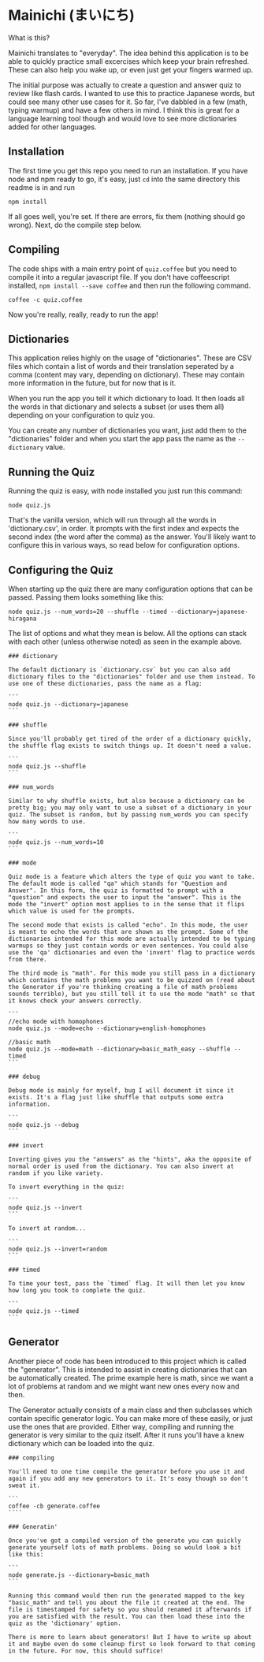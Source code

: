 # Mainichi (まいにち)

What is this? 

Mainichi translates to "everyday". The idea behind this application is to be able to quickly practice small excercises which keep your brain refreshed. These can also help you wake up, or even just get your fingers warmed up. 

The initial purpose was actually to create a question and answer quiz to review like flash cards. I wanted to use this to practice Japanese words, but could see many other use cases for it. So far, I've dabbled in a few (math, typing warmup) and have a few others in mind. I think this is great for a language learning tool though and would love to see more dictionaries added for other languages.

## Installation

The first time you get this repo you need to run an installation. If you have node and npm ready to go, it's easy, just `cd` into the same directory this readme is in and run

```
npm install
```

If all goes well, you're set. If there are errors, fix them (nothing should go wrong). Next, do the compile step below.

## Compiling

The code ships with a main entry point of `quiz.coffee` but you need to compile it into a regular javascript file. If you don't have coffeescript installed, `npm install --save coffee` and then run the following command.

```
coffee -c quiz.coffee
```

Now you're really, really, ready to run the app!

## Dictionaries

This application relies highly on the usage of "dictionaries". These are CSV files which contain a list of words and their translation seperated by a comma (content may vary, depending on dictionary). These may contain more information in the future, but for now that is it.

When you run the app you tell it which dictionary to load. It then loads all the words in that dictionary and selects a subset (or uses them all) depending on your configuration to quiz you. 

You can create any number of dictionaries you want, just add them to the "dictionaries" folder and when you start the app pass the name as the `--dictionary` value. 

## Running the Quiz

Running the quiz is easy, with node installed you just run this command:

```
node quiz.js
```

That's the vanilla version, which will run through all the words in 'dictionary.csv', in order. It prompts with the first index and expects the second index (the word after the comma) as the answer. You'll likely want to configure this in various ways, so read below for configuration options.

## Configuring the Quiz

When starting up the quiz there are many configuration options that can be passed. Passing them looks something like this:

```
node quiz.js --num_words=20 --shuffle --timed --dictionary=japanese-hiragana
```

The list of options and what they mean is below. All the options can stack with each other (unless otherwise noted) as seen in the example above.

    ### dictionary

    The default dictionary is `dictionary.csv` but you can also add dictionary files to the "dictionaries" folder and use them instead. To use one of these dictionaries, pass the name as a flag:

    ```
    node quiz.js --dictionary=japanese
    ```

    ### shuffle

    Since you'll probably get tired of the order of a dictionary quickly, the shuffle flag exists to switch things up. It doesn't need a value.

    ```
    node quiz.js --shuffle
    ```

    ### num_words

    Similar to why shuffle exists, but also because a dictionary can be pretty big; you may only want to use a subset of a dictionary in your quiz. The subset is random, but by passing num_words you can specify how many words to use. 

    ```
    node quiz.js --num_words=10
    ```

    ### mode

    Quiz mode is a feature which alters the type of quiz you want to take. The default mode is called "qa" which stands for "Question and Answer". In this form, the quiz is formatted to prompt with a "question" and expects the user to input the "answer". This is the mode the "invert" option most applies to in the sense that it flips which value is used for the prompts.

    The second mode that exists is called "echo". In this mode, the user is meant to echo the words that are shown as the prompt. Some of the dictionaries intended for this mode are actually intended to be typing warmups so they just contain words or even sentences. You could also use the 'qa' dictionaries and even the 'invert' flag to practice words from there. 

    The third mode is "math". For this mode you still pass in a dictionary which contains the math problems you want to be quizzed on (read about the Generator if you're thinking creating a file of math problems sounds terrible), but you still tell it to use the mode "math" so that it knows check your answers correctly.

    ```
    //echo mode with homophones
    node quiz.js --mode=echo --dictionary=english-homophones

    //basic math
    node quiz.js --mode=math --dictionary=basic_math_easy --shuffle --timed
    ```

    ### debug

    Debug mode is mainly for myself, bug I will document it since it exists. It's a flag just like shuffle that outputs some extra information.

    ```
    node quiz.js --debug
    ```

    ### invert

    Inverting gives you the "answers" as the "hints", aka the opposite of normal order is used from the dictionary. You can also invert at random if you like variety. 

    To invert everything in the quiz:

    ```
    node quiz.js --invert
    ```

    To invert at random...

    ```
    node quiz.js --invert=random
    ```

    ### timed

    To time your test, pass the `timed` flag. It will then let you know how long you took to complete the quiz. 

    ```
    node quiz.js --timed
    ```


## Generator

Another piece of code has been introduced to this project which is called the "generator". This is intended to assist in creating dictionaries that can be automatically created. The prime example here is math, since we want a lot of problems at random and we might want new ones every now and then. 

The Generator actually consists of a main class and then subclasses which contain specific generator logic. You can make more of these easily, or just use the ones that are provided. Either way, compiling and running the generator is very similar to the quiz itself. After it runs you'll have a knew dictionary which can be loaded into the quiz.

    ### compiling

    You'll need to one time compile the generator before you use it and again if you add any new generators to it. It's easy though so don't sweat it.

    ```
    coffee -cb generate.coffee
    ````

    ### Generatin'

    Once you've got a compiled version of the generate you can quickly generate yourself lots of math problems. Doing so would look a bit like this:

    ```
    node generate.js --dictionary=basic_math
    ```

    Running this command would then run the generated mapped to the key "basic_math" and tell you about the file it created at the end. The file is timestamped for safety so you should renamed it afterwards if you are satisfied with the result. You can then load these into the quiz as the 'dictionary' option. 

    There is more to learn about generators! But I have to write up about it and maybe even do some cleanup first so look forward to that coming in the future. For now, this should suffice!






